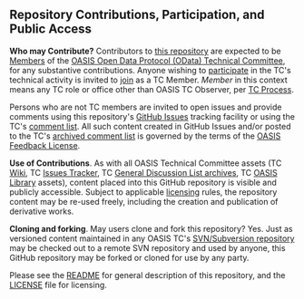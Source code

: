 <h2>Repository Contributions, Participation, and Public Access</h2>

<p><b>Who may Contribute?</b> Contributors to <a href="https://github.com/oasis-tcs/odata-vocabularies/">this repository</a> are expected to be <a href="https://www.oasis-open.org/policies-guidelines/tc-process#dMember">Members</a> of the
<a href="https://www.oasis-open.org/committees/odata/">OASIS Open Data Protocol (OData) Technical Committee</a>, for any
substantive contributions.  Anyone wishing to <a href="https://www.oasis-open.org/org/faq#committee-participation">participate</a>
in the TC's technical activity is invited to <a href="https://www.oasis-open.org/committees/join">join</a> as a TC Member.
<i>Member</i> in this context means any TC role or office other than OASIS TC Observer, per
<a href="https://www.oasis-open.org/policies-guidelines/tc-process#membership">TC Process</a>.
</p>

<p>Persons who are not TC members are invited to open issues and provide comments using this repository's <a href="https://github.com/oasis-tcs/odata-specs/issues/new">GitHub Issues</a> tracking facility or using the
TC's <a href="https://www.oasis-open.org/committees/comments/index.php?wg_abbrev=odata">comment list</a>.  All such content created in GitHub Issues and/or posted to the TC's <a href="https://lists.oasis-open.org/archives/odata/">archived comment list</a> is governed by the terms of the <a href="https://www.oasis-open.org/policies-guidelines/ipr#appendixa">OASIS Feedback License</a>.</p>

<p><b>Use of Contributions</b>.  As with all OASIS Technical Committee assets (TC <a href="https://wiki.oasis-open.org/">Wiki</a>, TC <a href="https://issues.oasis-open.org/secure/Dashboard.jspa">Issues Tracker</a>, TC <a href="https://lists.oasis-open.org/archives/">General Discussion List archives</a>, TC <a href="http://docs.oasis-open.org/">OASIS Library</a> assets), content placed into this GitHub repository is visible and publicly accessible.  Subject to applicable <a href="https://github.com/oasis-tcs/odata-specs/blob/main/LICENSE.md">licensing</a> rules, the repository content may be re-used freely, including the creation and publication of derivative works.</p>

<p><b>Cloning and forking</b>. May users clone and fork this repository?  Yes. Just as versioned content maintained in any OASIS TC's <a href="https://tools.oasis-open.org/version-control/browse/">SVN/Subversion repository</a> may be checked out to a remote SVN repository and used by anyone, this GitHub repository may be forked or cloned for use by any party.</p>

<p>Please see the <a href="https://github.com/oasis-tcs/odata-specs/blob/main/README.md">README</a> for general description of this repository, and the <a href="https://github.com/oasis-tcs/odata-specs/blob/main/LICENSE.md">LICENSE</a> file for licensing.</p>
